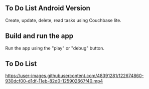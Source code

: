 
## To Do List Android Version

Create, update, delete, read tasks using Couchbase lite.

## Build and run the app

Run the app using the "play" or "debug" button.

## To Do List 

https://user-images.githubusercontent.com/48391281/122674860-930dcf00-d1df-11eb-82d0-125902667f40.mp4







